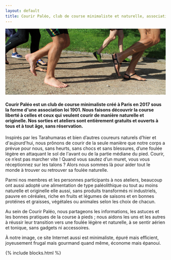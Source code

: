```yaml
---
layout: default
title: Courir Paléo, club de course minimaliste et naturelle, association à Paris
---
```

![Courir Paleo](/assets/images/CourirPaleo_course_Parc-Montsouris_foulees_1200px.jpg)
#### Courir Paléo est un club de course minimaliste créé à Paris en 2017 sous la forme d'une association loi 1901. Nous faisons découvrir la course liberté à celles et ceux qui veulent courir de manière naturelle et originelle. Nos sorties et ateliers sont entièrement gratuits et ouverts à tous et à tout âge, sans réservation.

Inspirés par les Tarahumaras et bien d’autres coureurs naturels d’hier et d'aujourd'hui, nous prônons de courir de la seule manière que notre corps a prévue pour nous, sans heurts, sans chocs et sans blessures, d’une foulée légère en attaquant le sol de l'avant ou de la partie médiane du pied. Courir, ce n’est pas marcher vite&nbsp;! Quand vous sautez d’un muret, vous vous réceptionnez sur les talons&nbsp;? Alors nous sommes là pour aider tout le monde à trouver ou retrouver sa foulée naturelle.

Parmi nos membres et les personnes participants à nos ateliers, beaucoup ont aussi adopté une alimentation de type paléolithique ou tout au moins naturelle et originelle elle aussi, sans produits transformés ni industriels, pauvre en céréales, riche en fruits et légumes de saisons et en bonnes protéines et graisses, végétales ou animales selon les choix de chacun.

Au sein de Courir Paléo, nous partageons les informations, les astuces et les bonnes pratiques de la course à pieds&nbsp;; nous aidons les uns et les autres à réussir leur transition vers une foulée légère et naturelle, à se sentir aérien et tonique, sans gadgets ni accessoires.

À notre image, ce site Internet aussi est minimaliste, épuré mais efficient, joyeusement frugal mais gourmand quand même, économe mais épanoui.

{% include blocks.html %}
